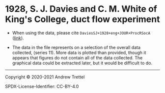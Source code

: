 # 1928, S. J. Davies and C. M. White of King's College, duct flow experiment

- When using the data, please cite `DaviesSJ+1928+eng+JOUR+ProcRSocA`
  ([link](https://doi.org/10.1098/rspa.1928.0086)).

- The data in the file represents on a selection of the overall data collected,
  (series 11).  More data is plotted than provided, though it appears that
  figures do not contain all of the data collected.  The graphical data could
  be extracted later, but it would be difficult to do.

-------------------------------------------------------------------------------

Copyright © 2020-2021 Andrew Trettel

SPDX-License-Identifier: CC-BY-4.0
